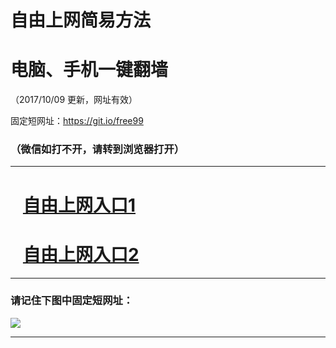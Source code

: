 ﻿# 自由上网简易方法

# 电脑、手机一键翻墙

（2017/10/09 更新，网址有效）

固定短网址：https://git.io/free99

### （微信如打不开，请转到浏览器打开）


***





# &nbsp;&nbsp; <a href="http://ft1098231468.fwq-tz-1001.info/fwqtz01.html?t=100900122750 " target="_blank">自由上网入口1</a>
# &nbsp;&nbsp; <a href="http://ft2586718967.fwq-tz-1002.info/fwqtz02.html?t=100900118976 " target="_blank">自由上网入口2</a>
***

### 请记住下图中固定短网址：

<img src="https://s3-us-west-2.amazonaws.com/fwq-1001/yjfq-20170905okok.png" /> 


***

